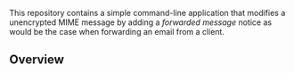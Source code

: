 This repository contains a simple command-line application that
modifies a unencrypted MIME message by adding a _forwarded message_ notice
as would be the case when forwarding an email from a client.

## Overview
